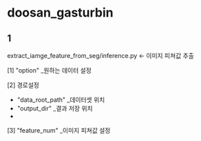 # doosan_gasturbin

## 1
extract_iamge_feature_from_seg/inference.py ← 이미지 피쳐값 추출

[1] "option" _원하는 데이터 설정

[2] 경로설정
  - "data_root_path" _데이터셋 위치
  - "output_dir" _결과 저장 위치
  - 
[3] "feature_num" _이미지 피쳐값 설정
